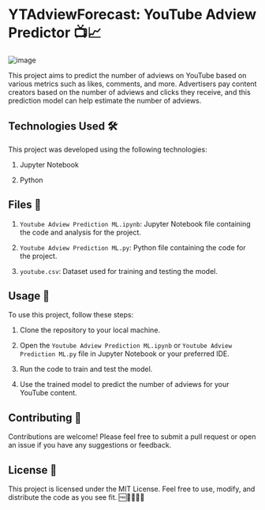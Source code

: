 # YTAdviewForecast: YouTube Adview Predictor 📺📈

![image](https://user-images.githubusercontent.com/93007427/156730717-96ed4a00-afed-4078-8583-d014e07a2038.png)

This project aims to predict the number of adviews on YouTube based on various metrics such as likes, comments, and more. Advertisers pay content creators based on the number of adviews and clicks they receive, and this prediction model can help estimate the number of adviews.

## Technologies Used 🛠️

This project was developed using the following technologies:

1. Jupyter Notebook

2. Python

## Files 📂

1. `Youtube Adview Prediction ML.ipynb`: Jupyter Notebook file containing the code and analysis for the project.

2. `Youtube Adview Prediction ML.py`: Python file containing the code for the project.

3. `youtube.csv`: Dataset used for training and testing the model.

## Usage 🚀

To use this project, follow these steps:

1. Clone the repository to your local machine.

2. Open the `Youtube Adview Prediction ML.ipynb` or `Youtube Adview Prediction ML.py` file in Jupyter Notebook or your preferred IDE.

3. Run the code to train and test the model.

4. Use the trained model to predict the number of adviews for your YouTube content.

## Contributing 🤝

Contributions are welcome! Please feel free to submit a pull request or open an issue if you have any suggestions or feedback.

## License 📜

This project is licensed under the MIT License. Feel free to use, modify, and distribute the code as you see fit. 🆓👩‍💻👨‍💻

